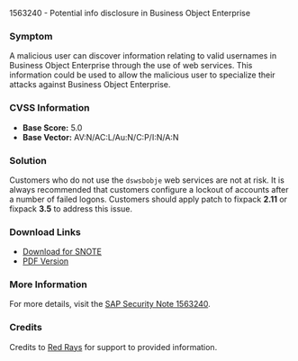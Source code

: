 1563240 - Potential info disclosure in Business Object Enterprise

### Symptom

A malicious user can discover information relating to valid usernames in Business Object Enterprise through the use of web services. This information could be used to allow the malicious user to specialize their attacks against Business Object Enterprise.

### CVSS Information

- **Base Score:** 5.0
- **Base Vector:** AV:N/AC:L/Au:N/C:P/I:N/A:N

### Solution

Customers who do not use the `dswsbobje` web services are not at risk. It is always recommended that customers configure a lockout of accounts after a number of failed logons. Customers should apply patch to fixpack **2.11** or fixpack **3.5** to address this issue.

### Download Links

- [Download for SNOTE](https://notesdownloads.sap.com/note/0040000017186892017)
- [PDF Version](https://userapps.support.sap.com/sap/support/sfm/notes/print/0001563240?language=en-US&token=72834E28E1AF8B4D1C5768C2C23A961A)

### More Information

For more details, visit the [SAP Security Note 1563240](https://me.sap.com/notes/0001563240).

### Credits

Credits to [Red Rays](https://redrays.io) for support to provided information.